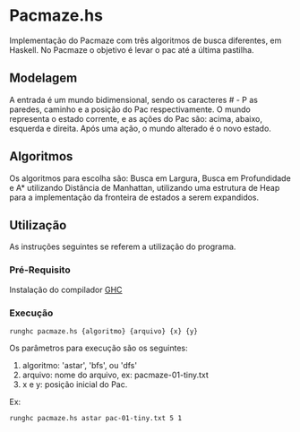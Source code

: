 # Pacmaze.hs

Implementação do Pacmaze com três algoritmos de busca diferentes, em Haskell. No Pacmaze o objetivo é levar o pac até a última pastilha.

## Modelagem

A entrada é um mundo bidimensional, sendo os caracteres # - P as paredes, caminho e a posição do Pac respectivamente. O mundo representa o estado corrente, e as ações do Pac são: acima, abaixo, esquerda e direita. Após uma ação, o mundo alterado é o novo estado.

## Algoritmos

Os algoritmos para escolha são: Busca em Largura, Busca em Profundidade e A* utilizando Distância de Manhattan, utilizando uma estrutura de Heap para a implementação da fronteira de estados a serem expandidos.

## Utilização

As instruções seguintes se referem a utilização do programa.

### Pré-Requisito

Instalação do compilador [GHC](https://www.haskell.org/ghc/download_ghc_7_6_1)

### Execução

```
runghc pacmaze.hs {algoritmo} {arquivo} {x} {y}  
```

Os parâmetros para execução são os seguintes:
1. algoritmo: 'astar', 'bfs', ou 'dfs'
2. arquivo: nome do arquivo, ex: pacmaze-01-tiny.txt
3. x e y: posição inicial do Pac.

Ex:

```
runghc pacmaze.hs astar pac-01-tiny.txt 5 1  
```
